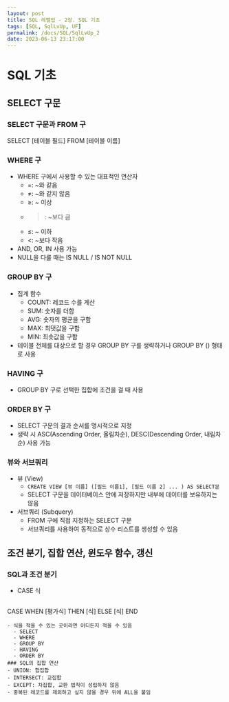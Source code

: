 ```yaml
---
layout: post
title: SQL 레벨업 - 2장. SQL 기초
tags: [SQL, SqlLvUp, UF]
permalink: /docs/SQL/SqlLvUp_2
date: 2023-06-13 23:17:00
---
```

# SQL 기초
## SELECT 구문
### SELECT 구문과 FROM 구
SELECT [테이블 필드] FROM [테이블 이름]
### WHERE 구
 - WHERE 구에서 사용할 수 있는 대표적인 연산자
   - =: ~와 같음
   - ≠: ~와 같지 않음
   - ≥: ~ 이상
   - >: ~보다 큼
   - ≤: ~ 이하
   - <: ~보다 작음
 - AND, OR, IN 사용 가능
 - NULL을 다룰 때는 IS NULL / IS NOT NULL
### GROUP BY 구
- 집계 함수
  - COUNT: 레코드 수를 계산
  - SUM: 숫자를 더함
  - AVG: 숫자의 평균을 구함
  - MAX: 최댓값을 구함
  - MIN: 최솟값을 구함
- 테이블 전체를 대상으로 할 경우 GROUP BY 구를 생략하거나 GROUP BY () 형태로 사용
### HAVING 구
- GROUP BY 구로 선택한 집합에 조건을 걸 때 사용
### ORDER BY 구
- SELECT 구문의 결과 순서를 명시적으로 지정
- 생략 시 ASC(Ascending Order, 올림차순), DESC(Descending Order, 내림차순) 사용 가능
### 뷰와 서브쿼리
- 뷰 (View)
  - `CREATE VIEW [뷰 이름] ([필드 이름1], [필드 이름 2] ... ) AS SELECT문`
  - SELECT 구문을 데이터베이스 안에 저장하지만 내부에 데이터를 보유하지는 않음
- 서브쿼리 (Subquery)
  - FROM 구에 직접 지정하는 SELECT 구문
  - 서브쿼리를 사용하여 동적으로 상수 리스트를 생성할 수 있음
## 조건 분기, 집합 연산, 윈도우 함수, 갱신
### SQL과 조건 분기
- CASE 식
  ```sql
CASE WHEN [평가식] THEN [식]
     ELSE [식]
END
  ```
  - 식을 적을 수 있는 곳이라면 어디든지 적을 수 있음
    - SELECT
    - WHERE
    - GROUP BY
    - HAVING
    - ORDER BY
### SQL의 집합 연산
- UNION: 합집합
- INTERSECT: 교집합
- EXCEPT: 차집합, 교환 법칙이 성립하지 않음
- 중복된 레코드를 제외하고 싶지 않을 경우 뒤에 ALL을 붙임